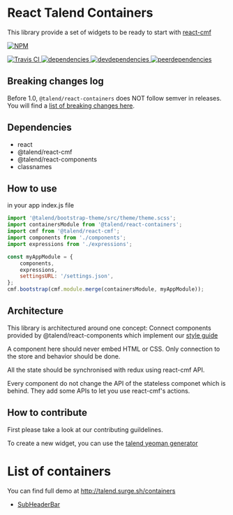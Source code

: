# React Talend Containers

This library provide a set of widgets to be ready to start with [react-cmf](https://github.com/Talend/ui/blob/master/packages/cmf/README.md)

[![NPM][npm-icon] ][npm-url]

[![Travis CI][travis-ci-image] ][travis-ci-url]
[![dependencies][dependencies-image] ][dependencies-url]
[![devdependencies][devdependencies-image] ][devdependencies-url]
[![peerdependencies][peerdependencies-image] ][peerdependencies-url]

[npm-icon]: https://nodei.co/npm/@talend/react-containers.png?downloads=true
[npm-url]: https://npmjs.org/package/@talend/react-containers
[travis-ci-image]: https://travis-ci.org/Talend/ui.svg?branch=master
[travis-ci-url]: https://travis-ci.org/Talend/ui
[dependencies-image]: https://david-dm.org/Talend/ui/status.svg?path=packages/containers
[dependencies-url]: https://david-dm.org/Talend/ui?path=packages/containers
[devdependencies-image]: https://david-dm.org/Talend/ui/dev-status.png?path=packages/containers
[devdependencies-url]: https://david-dm.org/Talend/ui?path=packages/containers&type=dev
[peerdependencies-image]: https://david-dm.org/Talend/ui/peer-status.svg?path=packages/containers
[peerdependencies-url]: https://david-dm.org/Talend/ui?path=packages/containers&type=peer

## Breaking changes log

Before 1.0, `@talend/react-containers` does NOT follow semver in releases.
You will find a [list of breaking changes here](https://github.com/Talend/ui/wiki/BREAKING-CHANGE).

## Dependencies

* react
* @talend/react-cmf
* @talend/react-components
* classnames

## How to use

in your app index.js file

```javascript
import '@talend/bootstrap-theme/src/theme/theme.scss';
import containersModule from '@talend/react-containers';
import cmf from '@talend/react-cmf';
import components from './components';
import expressions from './expressions';

const myAppModule = {
    components,
    expressions,
	settingsURL: '/settings.json',
};
cmf.bootstrap(cmf.module.merge(containersModule, myAppModule));
```

## Architecture

This library is architectured around one concept:
Connect components provided by @talend/react-components which implement our [style guide](http://guidelines.talend.com)

A component here should never embed HTML or CSS.
Only connection to the store and behavior should be done.

All the state should be synchronised with redux using react-cmf API.

Every component do not change the API of the stateless componet which is behind. They add some APIs to let you use react-cmf's actions.

## How to contribute

First please take a look at our contributing guildelines.

To create a new widget, you can use the [talend yeoman generator](https://github.com/Talend/generator-talend)

# List of containers

You can find full demo at http://talend.surge.sh/containers

* [SubHeaderBar](src/SubHeaderBar/SubHeaderBar.md)
